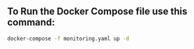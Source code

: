## To Run the Docker Compose file use this command:
```bash
docker-compose -f monitoring.yaml up -d
```
